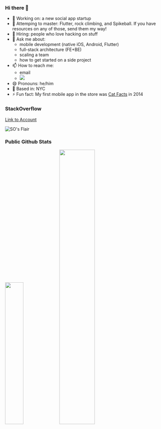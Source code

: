 ### Hi there 👋

- 🔭 Working on: a new social app startup
- 🌱 Attemping to master: Flutter, rock climbing, and Spikeball. If you have resources on any of those, send them my way!
- 👯 Hiring: people who love hacking on stuff
- 💬 Ask me about:
   - mobile development (native iOS, Android, Flutter)
   - full-stack architecture (FE+BE)
   - scaling a team
   - how to get started on a side project
- 📫 How to reach me: 
   - email
   - <a title="Twitter" href="https://twitter.com/kylevenn">
       <img src="https://img.shields.io/badge/twitter-kylevenn-blue?style=flat-square&color=7A7574&labelColor=0078D7">
     </a>
- 😄 Pronouns: he/him
- 📌 Based in: NYC
- ⚡ Fun fact: My first mobile app in the store was [Cat Facts](https://www.catfacts.co) in 2014

### StackOverflow

[Link to Account](https://stackoverflow.com/users/1759443/kyle-venn)

![SO's Flair](https://stackoverflow.com/users/flair/1759443.png?theme=dark)

### Public Github Stats
<div>
   <img width="34.5%" src="https://github-readme-stats.vercel.app/api/top-langs/?username=kvenn&theme=tokyonight&layout=compact&count_private=true&show_icons=true" /> 
   <img width="48%" src="https://github-readme-stats-sigma-five.vercel.app/api?username=kvenn&show_icons=true&count_private=true&show_icons=true&theme=tokyonight" />
</div>
